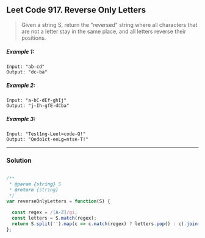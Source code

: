 ## Leet Code 917. Reverse Only Letters

> Given a string S, return the "reversed" string where all characters that are not a letter stay in the same place, 
> and all letters reverse their positions.


##### Example 1:
```
Input: "ab-cd"
Output: "dc-ba"
```
##### Example 2:
```
Input: "a-bC-dEf-ghIj"
Output: "j-Ih-gfE-dCba"
```
##### Example 3:
```
Input: "Test1ng-Leet=code-Q!"
Output: "Qedo1ct-eeLg=ntse-T!"
```
---
### Solution
```javascript

/**
 * @param {string} S
 * @return {string}
 */
var reverseOnlyLetters = function(S) {
    
  const regex = /[A-Z]/gi;
  const letters = S.match(regex);
  return S.split('').map(c => c.match(regex) ? letters.pop() : c).join('');
};

```
